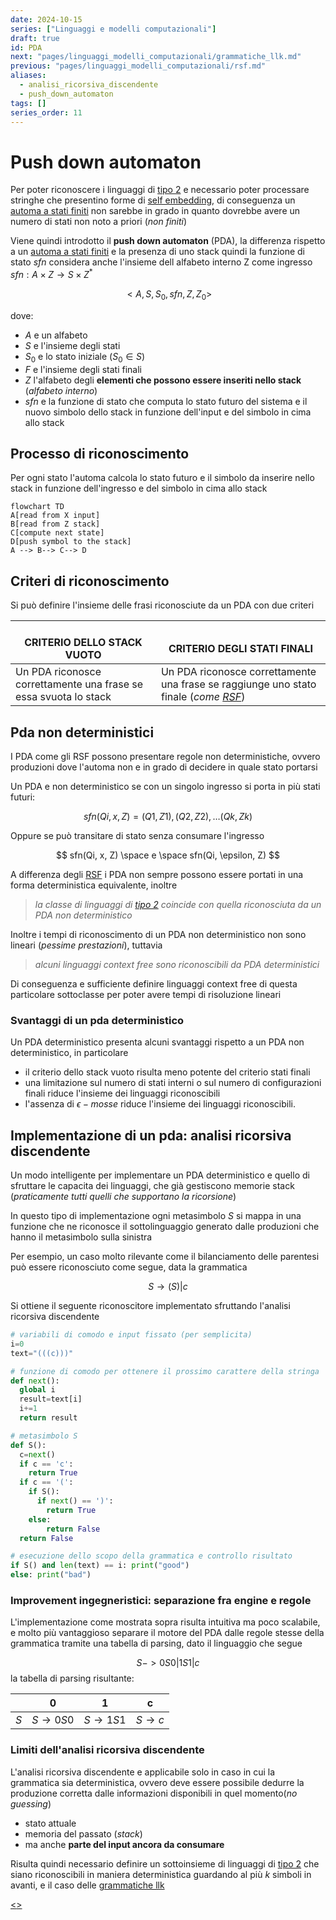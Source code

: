 ```yaml
---
date: 2024-10-15
series: ["Linguaggi e modelli computazionali"]
draft: true
id: PDA
next: "pages/linguaggi_modelli_computazionali/grammatiche_llk.md"
previous: "pages/linguaggi_modelli_computazionali/rsf.md"
aliases:
  - analisi_ricorsiva_discendente
  - push_down_automaton
tags: []
series_order: 11
---
```


# Push down automaton

Per poter riconoscere i linguaggi di [tipo 2](pages/linguaggi_modelli_computazionali/grammatiche_tipo_2.md) e necessario poter processare stringhe che presentino forme di [self embedding](pages/linguaggi_modelli_computazionali/grammatiche_tipo_2.md#SELF%20EMBEDDING), di conseguenza un [automa a stati finiti](pages/linguaggi_modelli_computazionali/rsf.md#riconoscere%20[linguaggi%20di%20tipo%203](pages/linguaggi_modelli_computazionali/grammatiche_regolari.md),%20l'automa%20a%20stati%20finiti) non sarebbe in grado in quanto dovrebbe avere un numero di stati non noto a priori (*non finiti*)

Viene quindi introdotto il **push down automaton** (PDA), la differenza rispetto a un [automa a stati finiti](pages/linguaggi_modelli_computazionali/rsf.md#riconoscere%20[linguaggi%20di%20tipo%203](pages/linguaggi_modelli_computazionali/grammatiche_regolari.md),%20l'automa%20a%20stati%20finiti) e la presenza di uno stack quindi la funzione di stato $sfn$  considera anche l'insieme dell alfabeto interno Z come ingresso $sfn:A\times Z \rightarrow S\times Z^*$

$$
<A, S, S_0, sfn, Z, Z_0>
$$

dove:

- $A$ e un alfabeto
- $S$ e l'insieme degli stati
- $S_0$  e lo stato iniziale ($S_0 \in S$)
- $F$ e l'insieme degli stati finali
- $Z$ l'alfabeto degli **elementi che possono essere inseriti nello stack** (*alfabeto interno*)
- $sfn$ e la funzione di stato che computa lo stato futuro del sistema e il nuovo simbolo dello stack in funzione dell'input e del simbolo in cima allo stack

## Processo di riconoscimento

Per ogni stato l'automa calcola lo stato futuro e il simbolo da inserire nello stack in funzione dell'ingresso e del simbolo in cima allo stack

```mermaid
flowchart TD
A[read from X input]
B[read from Z stack]
C[compute next state]
D[push symbol to the stack]
A --> B--> C--> D
```

## Criteri di riconoscimento

Si può definire l'insieme delle frasi riconosciute da un PDA con due criteri

| <br>CRITERIO DELLO STACK VUOTO                                   | <br>CRITERIO DEGLI STATI FINALI                                                               |
| ---------------------------------------------------------------- | --------------------------------------------------------------------------------------------- |
| Un PDA riconosce correttamente una frase se essa svuota lo stack | Un PDA riconosce correttamente una frase se raggiunge uno stato finale (*come [RSF](pages/linguaggi_modelli_computazionali/rsf.md)*) |

## Pda non deterministici

I PDA come gli RSF possono presentare regole non deterministiche, ovvero produzioni dove l'automa non e in grado di decidere in quale stato portarsi

Un PDA e non deterministico se con un singolo ingresso si porta in più stati futuri:

$$
sfn(Qi, x, Z) = { (Q1,Z1), (Q2,Z2), … (Qk, Zk) }
$$

Oppure se può transitare di stato senza consumare l'ingresso

$$
sfn(Qi, x, Z) \space e \space sfn(Qi, \epsilon, Z)
$$

A differenza degli [RSF](pages/linguaggi_modelli_computazionali/rsf.md) i PDA non sempre possono essere portati in una forma deterministica equivalente, inoltre

> *la classe di linguaggi di [tipo 2](pages/linguaggi_modelli_computazionali/grammatiche_tipo_2.md) coincide con quella riconosciuta da un PDA non deterministico*

Inoltre i tempi di riconoscimento di un PDA non deterministico non sono lineari (*pessime prestazioni*), tuttavia

> *alcuni linguaggi context free sono riconoscibili da PDA deterministici*

Di conseguenza e sufficiente definire linguaggi context free di questa particolare sottoclasse per poter avere tempi di risoluzione lineari

### Svantaggi di un pda deterministico

Un PDA deterministico presenta alcuni svantaggi rispetto a un PDA non deterministico, in particolare

- il criterio dello stack vuoto risulta meno potente del criterio stati finali
- una limitazione sul numero di stati interni o sul numero di configurazioni finali riduce l'insieme dei linguaggi riconoscibili
- l'assenza di $\epsilon -mosse$ riduce l'insieme dei linguaggi riconoscibili.

## Implementazione di un pda: analisi ricorsiva discendente

Un modo intelligente per implementare un PDA deterministico e quello di sfruttare le capacita dei linguaggi, che già gestiscono memorie stack (*praticamente tutti quelli che supportano la ricorsione*)

In questo tipo di implementazione ogni metasimbolo $S$ si mappa in una funzione che ne riconosce il sottolinguaggio generato dalle produzioni che hanno il metasimbolo sulla sinistra

Per esempio, un caso molto rilevante come il bilanciamento delle parentesi può essere riconosciuto come segue, data la grammatica

$$
S \rightarrow (S)|c
$$

Si ottiene il seguente riconoscitore implementato sfruttando l'analisi ricorsiva discendente

```python
# variabili di comodo e input fissato (per semplicita)
i=0
text="(((c)))"

# funzione di comodo per ottenere il prossimo carattere della stringa
def next():
  global i
  result=text[i]
  i+=1
  return result

# metasimbolo S
def S():
  c=next()
  if c == 'c':
    return True
  if c == '(':
    if S():
      if next() == ')':
        return True
    else:
        return False
  return False

# esecuzione dello scopo della grammatica e controllo risultato
if S() and len(text) == i: print("good")
else: print("bad")
```

### Improvement ingegneristici: separazione fra engine e regole

L'implementazione come mostrata sopra risulta intuitiva ma poco scalabile, e molto più vantaggioso separare il motore del PDA dalle regole stesse della grammatica tramite una tabella di parsing, dato il linguaggio che segue

$$
S ->0S0\vert 1S1\vert c
$$
la tabella di parsing risultante:

|     | 0                   | 1                   | c                 |
| --- | ------------------- | ------------------- | ----------------- |
| $S$ | $S \rightarrow 0S0$ | $S \rightarrow 1S1$ | $S \rightarrow c$ |

### Limiti dell'analisi ricorsiva discendente

L'analisi ricorsiva discendente e applicabile solo in caso in cui la grammatica sia deterministica, ovvero deve essere possibile dedurre la produzione corretta dalle informazioni disponibili in quel momento(*no guessing*)

- stato attuale
- memoria del passato (*stack*)
- ma anche **parte del input ancora da consumare**

Risulta quindi necessario definire un sottoinsieme di linguaggi di [tipo 2](pages/linguaggi_modelli_computazionali/grammatiche_tipo_2.md) che siano riconoscibili in maniera deterministica guardando al più $k$ simboli in avanti, e il caso delle [grammatiche llk](pages/linguaggi_modelli_computazionali/grammatiche_llk.md)

[<](pages/linguaggi_modelli_computazionali/rsf.md)[>](pages/linguaggi_modelli_computazionali/grammatiche_llk.md)

